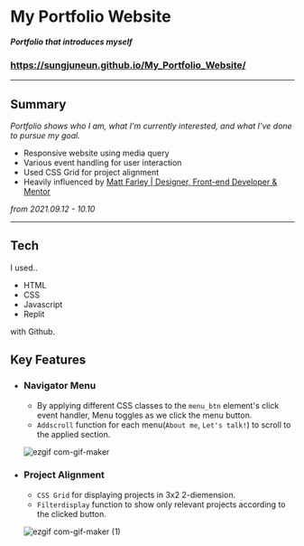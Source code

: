 # My Portfolio Website
***Portfolio that introduces myself***

### https://sungjuneun.github.io/My_Portfolio_Website/

---
## Summary
*Portfolio shows who I am, what I'm currently interested, and what I've done to pursue my goal.*

- Responsive website using media query
- Various event handling for user interaction
- Used CSS Grid for project alignment
- Heavily influenced by [Matt Farley | Designer, Front-end Developer & Mentor](https://mattfarley.ca/)

*from 2021.09.12 - 10.10*

----

## Tech

I used..
- HTML
- CSS 
- Javascript 
- Replit

with Github.

## Key Features

-  ### Navigator Menu
    - By applying different CSS classes to the `menu_btn` element's click event handler, Menu toggles as we click the menu button.
    - `Addscroll` function for each menu(`About me`, `Let's talk!`) to scroll to the applied section.

    ![ezgif com-gif-maker](https://user-images.githubusercontent.com/60536942/139528508-a9a0fc72-6241-432e-9e19-35ccc7ae7786.gif)



- ### Project Alignment
    - `CSS Grid` for displaying projects in 3x2 2-diemension.
    - `Filterdisplay` function to show only relevant projects according to the clicked button.
    
    ![ezgif com-gif-maker (1)](https://user-images.githubusercontent.com/60536942/139528550-205bf2b0-3ffe-4ab3-ba68-9b89a11713b2.gif)



    
    



    



